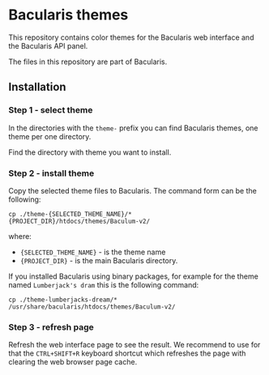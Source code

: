 # Bacularis themes

This repository contains color themes for the Bacularis web interface and
the Bacularis API panel.

The files in this repository are part of Bacularis.

## Installation

### Step 1 - select theme

In the directories with the ``theme-`` prefix you can find Bacularis themes,
one theme per one directory.

Find the directory with theme you want to install.

### Step 2 - install theme

Copy the selected theme files to Bacularis. The command form can be the following:

```
cp ./theme-{SELECTED_THEME_NAME}/* {PROJECT_DIR}/htdocs/themes/Baculum-v2/
```

where:

 * ``{SELECTED_THEME_NAME}`` - is the theme name
 * ``{PROJECT_DIR}`` - is the main Bacularis directory.

If you installed Bacularis using binary packages, for example for the theme
named ``Lumberjack's dram`` this is the following command:

```
cp ./theme-lumberjacks-dream/* /usr/share/bacularis/htdocs/themes/Baculum-v2/
```

### Step 3 - refresh page

Refresh the web interface page to see the result. We recommend to use for that
the ``CTRL+SHIFT+R`` keyboard shortcut which refreshes the page with clearing the
web browser page cache.

